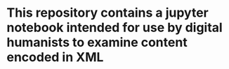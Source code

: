# This repository contains a jupyter notebook intended for use by digital humanists to examine content encoded in XML
